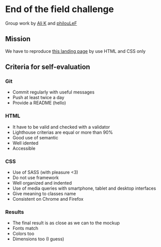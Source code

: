 # End of the field challenge
Group work by [Ali K](https://github.com/alikhalife) and [philouLeF](https://github.com/philouLeF)

## Mission

We have to reproduce [this landing page](https://www.figma.com/file/QW2bswyiiy8KFk68EbJnZU/Shade-Digital-Service-Landing-Page-(Community)?node-id=0%3A1) by use HTML and CSS only

## Criteria for self-evaluation

### Git
- Commit regularly with useful messages
- Push at least twice a day
- Provide a README (hello)

### HTML
- It have to be valid and checked with a validator
- Lighthouse criterias are equal or more than 90%
- Good use of semantic
- Well idented
- Accessible

### CSS
- Use of SASS (with pleasure <3)
- Do not use framework
- Well organized and indented
- Use of media queries with smartphone, tablet and desktop interfaces
- Give meaning to classes name
- Consistent on Chrome and Firefox

### Results
- The final result is as close as we can to the mockup
- Fonts match
- Colors too
- Dimensions too (I guess)